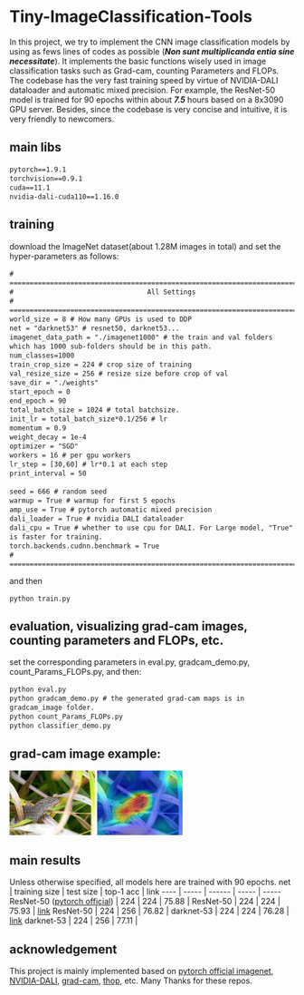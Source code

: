# Tiny-ImageClassification-Tools

In this project, we try to implement the CNN image classification models by using as fews lines of codes as possible (***Non sunt multiplicanda entia sine necessitate***). It implements the basic functions wisely used in image classification tasks such as Grad-cam, counting Parameters and FLOPs.
The codebase has the very fast training speed by virtue of NVIDIA-DALI dataloader and automatic mixed precision. For example, the ResNet-50 model is trained for 90 epochs within about ***7.5*** hours based on a 8x3090 GPU server.
Besides, since the codebase is very concise and intuitive, it is very friendly to newcomers.

## main libs
```
pytorch==1.9.1
torchvision==0.9.1
cuda==11.1
nvidia-dali-cuda110==1.16.0
```

## training
download the ImageNet dataset(about 1.28M images in total) and set the hyper-parameters as follows:
```
# ================================================================================
#                                 All Settings
# ================================================================================
world_size = 8 # How many GPUs is used to DDP
net = "darknet53" # resnet50, darknet53...
imagenet_data_path = "./imagenet1000" # the train and val folders which has 1000 sub-folders should be in this path.
num_classes=1000
train_crop_size = 224 # crop size of training
val_resize_size = 256 # resize size before crop of val
save_dir = "./weights"
start_epoch = 0
end_epoch = 90
total_batch_size = 1024 # total batchsize.
init_lr = total_batch_size*0.1/256 # lr
momentum = 0.9
weight_decay = 1e-4
optimizer = "SGD"
workers = 16 # per gpu workers
lr_step = [30,60] # lr*0.1 at each step
print_interval = 50

seed = 666 # random seed
warmup = True # warmup for first 5 epochs 
amp_use = True # pytorch automatic mixed precision
dali_loader = True # nvidia DALI dataloader
dali_cpu = True # whether to use cpu for DALI. For Large model, "True" is faster for training.
torch.backends.cudnn.benchmark = True
# ================================================================================
```
and then
```
python train.py
```

## evaluation, visualizing grad-cam images, counting parameters and FLOPs, etc.
set the corresponding parameters in eval.py, gradcam_demo.py, count_Params_FLOPs.py, and then:
```
python eval.py
python gradcam_demo.py # the generated grad-cam maps is in gradcam_image folder.
python count_Params_FLOPs.py
python classifier_demo.py
```

## grad-cam image example:
<img style="width:30%;" src="./input_image/n01682714/ILSVRC2012_val_00011551.JPEG"> <img style="width:30%;" src="./gradcam_image/n01682714/ILSVRC2012_val_00011551.JPEG"> 

## main results
Unless otherwise specified, all models here are trained with 90 epochs.
net  | training size  | test size | top-1 acc | link
 ---- | ----- | ------  | ----- | -----
ResNet-50 ([pytorch official](https://github.com/pytorch/examples/blob/main/imagenet/main.py))  | 224 | 224 | 75.88 |
ResNet-50  | 224 | 224 | 75.93 | [link](https://github.com/yanlongbinluck/Tiny-ImageClassification-Tools/releases/download/v1.0/resnet50_75.93.pth)
ResNet-50  | 224 | 256 | 76.82 |
darknet-53  | 224 | 224 | 76.28 | [link](https://github.com/yanlongbinluck/Tiny-ImageClassification-Tools/releases/download/v1.0/darknet53_76.28.pth)
darknet-53  | 224 | 256 | 77.11 |

## acknowledgement
This project is mainly implemented based on [pytorch official imagenet](https://github.com/pytorch/examples/blob/main/imagenet/main.py), [NVIDIA-DALI](https://github.com/NVIDIA/DALI/blob/8b8e7c6521c4de78fb6774fdf3263d6ded47a6df/docs/examples/use_cases/pytorch/resnet50/main.py), [grad-cam](https://github.com/leftthomas/GradCAM), [thop](https://github.com/Lyken17/pytorch-OpCounter), etc. Many Thanks for these repos.